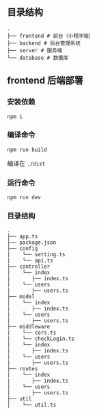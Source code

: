 ## 目录结构

```
.
├── frontend # 前台（小程序端）
├── backend # 后台管理系统
├── server # 服务端
└── database # 数据库
```

## frontend 后端部署

### 安装依赖

```
npm i
```

### 编译命令

```
npm run build
```

编译在 `./dist`

### 运行命令

```
npm run dev
```

### 目录结构

```
.
├── app.ts
├── package.json
├── config
|    └── setting.ts
|    └── api.ts
├── controller
│    └── index
|       ├── index.ts
│    └── users
|       ├── users.ts
├── model
│    └── index
|       ├── index.ts
│    └── users
|       ├── users.ts
├── middleware
|    └── cors.ts
|    └── checkLogin.ts
│    └── index
|       ├── index.ts
│    └── users
|       ├── users.ts
├── routes
|    └── index
|       ├── index.ts
│    └── users
|       ├── users.ts
├── util
│    └── util.ts
```